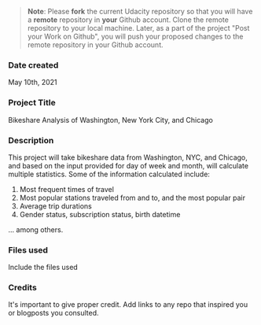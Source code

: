 >**Note**: Please **fork** the current Udacity repository so that you will have a **remote** repository in **your** Github account. Clone the remote repository to your local machine. Later, as a part of the project "Post your Work on Github", you will push your proposed changes to the remote repository in your Github account.

### Date created
May 10th, 2021

### Project Title
Bikeshare Analysis of Washington, New York City, and Chicago

### Description
This project will take bikeshare data from Washington, NYC, and Chicago, and based on the input provided for day of week and month, will calculate multiple statistics.  Some of the information calculated include:
1)  Most frequent times of travel
2)  Most popular stations traveled from and to, and the most popular pair
3)  Average trip durations
4)  Gender status, subscription status, birth datetime

... among others.

### Files used
Include the files used

### Credits
It's important to give proper credit. Add links to any repo that inspired you or blogposts you consulted.
